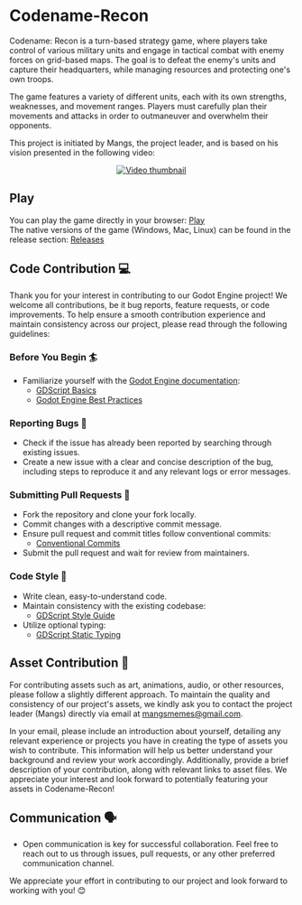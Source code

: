 # Codename-Recon
Codename: Recon is a turn-based strategy game, where players take control of various military units and engage in tactical combat with enemy forces on grid-based maps. The goal is to defeat the enemy's units and capture their headquarters, while managing resources and protecting one's own troops.

The game features a variety of different units, each with its own strengths, weaknesses, and movement ranges. Players must carefully plan their movements and attacks in order to outmaneuver and overwhelm their opponents.

This project is initiated by Mangs, the project leader, and is based on his vision presented in the following video:

<p align="center">
  <a href="https://www.youtube.com/watch?v=UtF-EoE3hUc">
    <img src="https://github.com/HunterNN/Codename-Recon/assets/1898454/f2d9fa1c-0bbf-46b5-98b5-dcfd3f0f7877" alt="Video thumbnail" />
  </a>
</p>

## Play

You can play the game directly in your browser: [Play](https://hunter99.itch.io/codename-recon)  
The native versions of the game (Windows, Mac, Linux) can be found in the release section: [Releases](https://github.com/Codename-Recon/Codename-Recon/releases)

## Code Contribution 💻

Thank you for your interest in contributing to our Godot Engine project! We welcome all contributions, be it bug reports, feature requests, or code improvements. To help ensure a smooth contribution experience and maintain consistency across our project, please read through the following guidelines:

### Before You Begin 🏄

- Familiarize yourself with the [Godot Engine documentation](https://docs.godotengine.org/en/stable/index.html):
  - [GDScript Basics](https://docs.godotengine.org/en/stable/tutorials/scripting/gdscript/gdscript_basics.html)
  - [Godot Engine Best Practices](https://docs.godotengine.org/en/stable/tutorials/best_practices/index.html)

### Reporting Bugs 🐛

- Check if the issue has already been reported by searching through existing issues.
- Create a new issue with a clear and concise description of the bug, including steps to reproduce it and any relevant logs or error messages.

### Submitting Pull Requests 🍔

- Fork the repository and clone your fork locally.
- Commit changes with a descriptive commit message.
- Ensure pull request and commit titles follow conventional commits:
  - [Conventional Commits](https://www.conventionalcommits.org/en/v1.0.0/)
- Submit the pull request and wait for review from maintainers.

### Code Style 📄

- Write clean, easy-to-understand code.
- Maintain consistency with the existing codebase:
  - [GDScript Style Guide](https://docs.godotengine.org/en/stable/tutorials/scripting/gdscript/gdscript_styleguide.html)
- Utilize optional typing:
  - [GDScript Static Typing](https://docs.godotengine.org/en/stable/tutorials/scripting/gdscript/static_typing.html)

## Asset Contribution :art:

For contributing assets such as art, animations, audio, or other resources, please follow a slightly different approach. To maintain the quality and consistency of our project's assets, we kindly ask you to contact the project leader (Mangs) directly via email at [mangsmemes@gmail.com](mailto:mangsmemes@gmail.com).

In your email, please include an introduction about yourself, detailing any relevant experience or projects you have in creating the type of assets you wish to contribute. This information will help us better understand your background and review your work accordingly. Additionally, provide a brief description of your contribution, along with relevant links to asset files. We appreciate your interest and look forward to potentially featuring your assets in Codename-Recon! 

## Communication 🗣️

- Open communication is key for successful collaboration. Feel free to reach out to us through issues, pull requests, or any other preferred communication channel.

We appreciate your effort in contributing to our project and look forward to working with you! 😊
